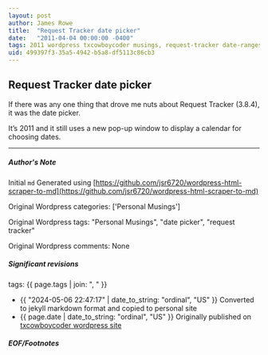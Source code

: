 ```yaml
---
layout: post
author: James Rowe
title:  "Request Tracker date picker"
date:   "2011-04-04 00:00:00 -0400"
tags: 2011 wordpress txcowboycoder musings, request-tracker date-ranges
uid: 499397f3-35a5-4942-b5a8-df5113c86cb3
---
```



## Request Tracker date picker


If there was any one thing that drove me nuts about Request Tracker (3.8.4), it was the date picker.


It’s 2011 and it still uses a new pop-up window to display a calendar for choosing dates.




---

##### Author's Note

Initial `md` Generated using [https://github.com/jsr6720/wordpress-html-scraper-to-md](https://github.com/jsr6720/wordpress-html-scraper-to-md)

Original Wordpress categories: ['Personal Musings']

Original Wordpress tags: "Personal Musings", "date picker", "request tracker"

Original Wordpress comments: None

##### Significant revisions

tags: {{ page.tags | join: ", " }} <!-- todo move this somewhere -->

- {{ "2024-05-06 22:47:17" | date_to_string: "ordinal", "US" }} Converted to jekyll markdown format and copied to personal site
- {{ page.date | date_to_string: "ordinal", "US" }} Originally published on [txcowboycoder wordpress site](https://txcowboycoder.wordpress.com/2011/04/04/request-tracker-date-picker/)

##### EOF/Footnotes

